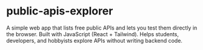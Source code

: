 # public-apis-explorer
A simple web app that lists free public APIs and lets you test them directly in the browser. Built with JavaScript (React + Tailwind). Helps students, developers, and hobbyists explore APIs without writing backend code.
